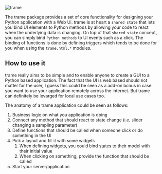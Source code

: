 ![trame](/trame/images/trame-concept.jpg)

The trame package provides a set of core functionality for designing your Python application with a Web UI.
trame is at heart a `shared state` that lets you bind UI elements to Python methods by allowing your code to react when the underlying data is changing.
On top of that `shared state` concept, you can simply bind `Python methods` to UI events such as a click. The binding of functions is done by defining triggers which tends to be done for you when using the `trame.html.*` modules.

## How to use it

trame really aims to be simple and to enable anyone to create a GUI to a Python based application.
The fact that the UI is web based should not matter for the user, I guess this could be seen as a add-on bonus in case you want to use your application remotely across the internet. But trame can definitely be levarged for local use cases too.

The anatomy of a trame application could be seen as follows:

1. Business logic on what you application is doing
2. Connect any method that should react to state change (i.e. slider changing a sampling parameter)
3. Define functions that should be called when someone click or do something in the UI
4. Pick a layout and fill it with some widgets
   1. When defining widgets, you could bind states to their model with their initial value
   2. When clicking on something, provide the function that should be called
5. Start your server/application
